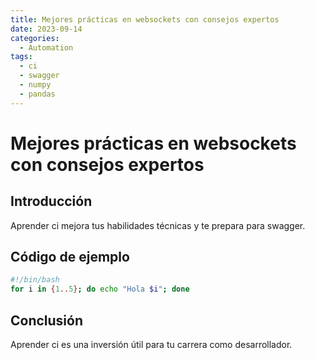 ```yaml
---
title: Mejores prácticas en websockets con consejos expertos
date: 2023-09-14
categories:
  - Automation
tags:
  - ci
  - swagger
  - numpy
  - pandas
---
```


# Mejores prácticas en websockets con consejos expertos

## Introducción

Aprender ci mejora tus habilidades técnicas y te prepara para swagger.

## Código de ejemplo

```bash
#!/bin/bash
for i in {1..5}; do echo "Hola $i"; done
```

## Conclusión

Aprender ci es una inversión útil para tu carrera como desarrollador.